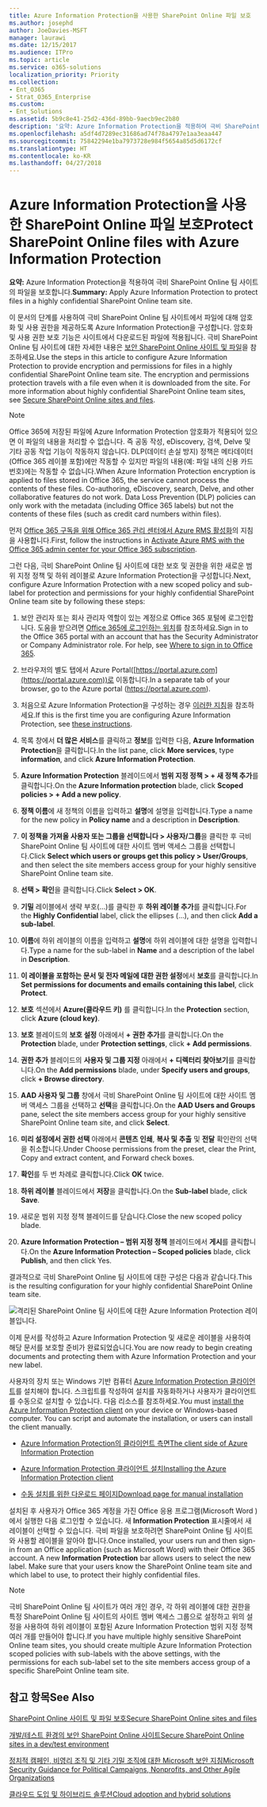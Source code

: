 ```yaml
---
title: Azure Information Protection을 사용한 SharePoint Online 파일 보호
ms.author: josephd
author: JoeDavies-MSFT
manager: laurawi
ms.date: 12/15/2017
ms.audience: ITPro
ms.topic: article
ms.service: o365-solutions
localization_priority: Priority
ms.collection:
- Ent_O365
- Strat_O365_Enterprise
ms.custom:
- Ent_Solutions
ms.assetid: 5b9c8e41-25d2-436d-89bb-9aecb9ec2b80
description: '요약: Azure Information Protection을 적용하여 극비 SharePoint Online 팀 사이트의 파일을 보호합니다.'
ms.openlocfilehash: a5df4d7289ec31686ad74f78a4797e1aa3eaa447
ms.sourcegitcommit: 75842294e1ba7973728e984f5654a85d5d6172cf
ms.translationtype: HT
ms.contentlocale: ko-KR
ms.lasthandoff: 04/27/2018
---
```

# <a name="protect-sharepoint-online-files-with-azure-information-protection"></a><span data-ttu-id="5041c-103">Azure Information Protection을 사용한 SharePoint Online 파일 보호</span><span class="sxs-lookup"><span data-stu-id="5041c-103">Protect SharePoint Online files with Azure Information Protection</span></span>

 <span data-ttu-id="5041c-104">**요약:** Azure Information Protection을 적용하여 극비 SharePoint Online 팀 사이트의 파일을 보호합니다.</span><span class="sxs-lookup"><span data-stu-id="5041c-104">**Summary:** Apply Azure Information Protection to protect files in a highly confidential SharePoint Online team site.</span></span>
  
<span data-ttu-id="5041c-p101">이 문서의 단계를 사용하여 극비 SharePoint Online 팀 사이트에서 파일에 대해 암호화 및 사용 권한을 제공하도록 Azure Information Protection을 구성합니다. 암호화 및 사용 권한 보호 기능은 사이트에서 다운로드된 파일에 적용됩니다. 극비 SharePoint Online 팀 사이트에 대한 자세한 내용은 [보안 SharePoint Online 사이트 및 파일](secure-sharepoint-online-sites-and-files.md)을 참조하세요.</span><span class="sxs-lookup"><span data-stu-id="5041c-p101">Use the steps in this article to configure Azure Information Protection to provide encryption and permissions for files in a highly confidential SharePoint Online team site. The encryption and permissions protection travels with a file even when it is downloaded from the site. For more information about highly confidential SharePoint Online team sites, see [Secure SharePoint Online sites and files](secure-sharepoint-online-sites-and-files.md).</span></span>
  
> [!NOTE]
> <span data-ttu-id="5041c-p102">Office 365에 저장된 파일에 Azure Information Protection 암호화가 적용되어 있으면 이 파일의 내용을 처리할 수 없습니다. 즉 공동 작성, eDiscovery, 검색, Delve 및 기타 공동 작업 기능이 작동하지 않습니다. DLP(데이터 손실 방지) 정책은 메타데이터(Office 365 레이블 포함)에만 작동할 수 있지만 파일의 내용(예: 파일 내의 신용 카드 번호)에는 작동할 수 없습니다.</span><span class="sxs-lookup"><span data-stu-id="5041c-p102">When Azure Information Protection encryption is applied to files stored in Office 365, the service cannot process the contents of these files. Co-authoring, eDiscovery, search, Delve, and other collaborative features do not work. Data Loss Prevention (DLP) policies can only work with the metadata (including Office 365 labels) but not the contents of these files (such as credit card numbers within files).</span></span> 
  
<span data-ttu-id="5041c-111">먼저 [Office 365 구독을 위해 Office 365 관리 센터에서 Azure RMS 활성화](https://docs.microsoft.com/information-protection/deploy-use/activate-office365)의 지침을 사용합니다.</span><span class="sxs-lookup"><span data-stu-id="5041c-111">First, follow the instructions in [Activate Azure RMS with the Office 365 admin center for your Office 365 subscription](https://docs.microsoft.com/information-protection/deploy-use/activate-office365).</span></span>
  
<span data-ttu-id="5041c-112">그런 다음, 극비 SharePoint Online 팀 사이트에 대한 보호 및 권한을 위한 새로운 범위 지정 정책 및 하위 레이블로 Azure Information Protection을 구성합니다.</span><span class="sxs-lookup"><span data-stu-id="5041c-112">Next, configure Azure Information Protection with a new scoped policy and sub-label for protection and permissions for your highly confidential SharePoint Online team site by following these steps:</span></span>
  
1. <span data-ttu-id="5041c-p103">보안 관리자 또는 회사 관리자 역할이 있는 계정으로 Office 365 포털에 로그인합니다. 도움을 받으려면 [Office 365에 로그인하는 위치](https://support.office.com/Article/Where-to-sign-in-to-Office-365-e9eb7d51-5430-4929-91ab-6157c5a050b4)를 참조하세요.</span><span class="sxs-lookup"><span data-stu-id="5041c-p103">Sign in to the Office 365 portal with an account that has the Security Administrator or Company Administrator role. For help, see [Where to sign in to Office 365](https://support.office.com/Article/Where-to-sign-in-to-Office-365-e9eb7d51-5430-4929-91ab-6157c5a050b4).</span></span>
    
2. <span data-ttu-id="5041c-115">브라우저의 별도 탭에서 Azure Portal([https://portal.azure.com](https://portal.azure.com))로 이동합니다.</span><span class="sxs-lookup"><span data-stu-id="5041c-115">In a separate tab of your browser, go to the Azure portal (https://portal.azure.com).</span></span>
    
3. <span data-ttu-id="5041c-116">처음으로 Azure Information Protection을 구성하는 경우 [이러한 지침](https://docs.microsoft.com/information-protection/deploy-use/configure-policy#to-access-the-azure-information-protection-blade-for-the-first-time)을 참조하세요.</span><span class="sxs-lookup"><span data-stu-id="5041c-116">If this is the first time you are configuring Azure Information Protection, see [these instructions](https://docs.microsoft.com/information-protection/deploy-use/configure-policy#to-access-the-azure-information-protection-blade-for-the-first-time).</span></span>
    
4. <span data-ttu-id="5041c-117">목록 창에서 **더 많은 서비스**를 클릭하고 **정보**를 입력한 다음, **Azure Information Protection**을 클릭합니다.</span><span class="sxs-lookup"><span data-stu-id="5041c-117">In the list pane, click **More services**, type **information**, and click **Azure Information Protection**.</span></span>
    
5. <span data-ttu-id="5041c-118">**Azure Information Protection** 블레이드에서 **범위 지정 정책 > + 새 정책 추가**를 클릭합니다.</span><span class="sxs-lookup"><span data-stu-id="5041c-118">On the **Azure Information protection** blade, click **Scoped policies > + Add a new policy**.</span></span>
    
6. <span data-ttu-id="5041c-119">**정책 이름**에 새 정책의 이름을 입력하고 **설명**에 설명을 입력합니다.</span><span class="sxs-lookup"><span data-stu-id="5041c-119">Type a name for the new policy in **Policy name** and a description in **Description**.</span></span>
    
7. <span data-ttu-id="5041c-120">**이 정책을 가져올 사용자 또는 그룹을 선택합니다 > 사용자/그룹**을 클릭한 후 극비 SharePoint Online 팀 사이트에 대한 사이트 멤버 액세스 그룹을 선택합니다.</span><span class="sxs-lookup"><span data-stu-id="5041c-120">Click **Select which users or groups get this policy > User/Groups**, and then select the site members access group for your highly sensitive SharePoint Online team site.</span></span> 
    
8. <span data-ttu-id="5041c-121">**선택 > 확인**을 클릭합니다.</span><span class="sxs-lookup"><span data-stu-id="5041c-121">Click **Select > OK**.</span></span>
    
9. <span data-ttu-id="5041c-122">**기밀** 레이블에서 생략 부호(…)를 클릭한 후 **하위 레이블 추가**를 클릭합니다.</span><span class="sxs-lookup"><span data-stu-id="5041c-122">For the **Highly Confidential** label, click the ellipses (…), and then click **Add a sub-label**.</span></span>
    
10. <span data-ttu-id="5041c-123">**이름**에 하위 레이블의 이름을 입력하고 **설명**에 하위 레이블에 대한 설명을 입력합니다.</span><span class="sxs-lookup"><span data-stu-id="5041c-123">Type a name for the sub-label in **Name** and a description of the label in **Description**.</span></span>
    
11. <span data-ttu-id="5041c-124">**이 레이블을 포함하는 문서 및 전자 메일에 대한 권한 설정**에서 **보호**를 클릭합니다.</span><span class="sxs-lookup"><span data-stu-id="5041c-124">In **Set permissions for documents and emails containing this label**, click **Protect**.</span></span>
    
12. <span data-ttu-id="5041c-125">**보호** 섹션에서 **Azure(클라우드 키)** 를 클릭합니다.</span><span class="sxs-lookup"><span data-stu-id="5041c-125">In the **Protection** section, click **Azure (cloud key)**.</span></span>
    
13. <span data-ttu-id="5041c-126">**보호** 블레이드의 **보호 설정** 아래에서 **+ 권한 추가**를 클릭합니다.</span><span class="sxs-lookup"><span data-stu-id="5041c-126">On the **Protection** blade, under **Protection settings**, click **+ Add permissions**.</span></span>
    
14. <span data-ttu-id="5041c-127">**권한 추가** 블레이드의 **사용자 및 그룹 지정** 아래에서 **+ 디렉터리 찾아보기**를 클릭합니다.</span><span class="sxs-lookup"><span data-stu-id="5041c-127">On the **Add permissions** blade, under **Specify users and groups**, click **+ Browse directory**.</span></span>
    
15. <span data-ttu-id="5041c-128">**AAD 사용자 및 그룹** 창에서 극비 SharePoint Online 팀 사이트에 대한 사이트 멤버 액세스 그룹을 선택하고 **선택**을 클릭합니다.</span><span class="sxs-lookup"><span data-stu-id="5041c-128">On the **AAD Users and Groups** pane, select the site members access group for your highly sensitive SharePoint Online team site, and click **Select**.</span></span>
    
16. <span data-ttu-id="5041c-129">**미리 설정에서 권한 선택** 아래에서 **콘텐츠 인쇄**, **복사 및 추출** 및 **전달** 확인란의 선택을 취소합니다.</span><span class="sxs-lookup"><span data-stu-id="5041c-129">Under Choose permissions from the preset, clear the Print, Copy and extract content, and Forward check boxes.</span></span>
    
17. <span data-ttu-id="5041c-130">**확인**를 두 번 차례로 클릭합니다.</span><span class="sxs-lookup"><span data-stu-id="5041c-130">Click **OK** twice.</span></span>
    
18. <span data-ttu-id="5041c-131">**하위 레이블** 블레이드에서 **저장**을 클릭합니다.</span><span class="sxs-lookup"><span data-stu-id="5041c-131">On the **Sub-label** blade, click **Save**.</span></span>
    
19. <span data-ttu-id="5041c-132">새로운 범위 지정 정책 블레이드를 닫습니다.</span><span class="sxs-lookup"><span data-stu-id="5041c-132">Close the new scoped policy blade.</span></span>
    
20. <span data-ttu-id="5041c-133">**Azure Information Protection – 범위 지정 정책** 블레이드에서 **게시**를 클릭합니다.</span><span class="sxs-lookup"><span data-stu-id="5041c-133">On the **Azure Information Protection – Scoped policies** blade, click **Publish**, and then click Yes.</span></span>
    
<span data-ttu-id="5041c-134">결과적으로 극비 SharePoint Online 팀 사이트에 대한 구성은 다음과 같습니다.</span><span class="sxs-lookup"><span data-stu-id="5041c-134">This is the resulting configuration for your highly confidential SharePoint Online team site.</span></span>
  
![격리된 SharePoint Online 팀 사이트에 대한 Azure Information Protection 레이블입니다.](images/8cc92aa4-e7bc-4c2f-a4a4-3b034b21aebf.png)
  
<span data-ttu-id="5041c-136">이제 문서를 작성하고 Azure Information Protection 및 새로운 레이블을 사용하여 해당 문서를 보호할 준비가 완료되었습니다.</span><span class="sxs-lookup"><span data-stu-id="5041c-136">You are now ready to begin creating documents and protecting them with Azure Information Protection and your new label.</span></span>
  
<span data-ttu-id="5041c-p104">사용자의 장치 또는 Windows 기반 컴퓨터 [Azure Information Protection 클라이언트](https://docs.microsoft.com/information-protection/rms-client/install-client-app)를 설치해야 합니다. 스크립트를 작성하여 설치를 자동화하거나 사용자가 클라이언트를 수동으로 설치할 수 있습니다. 다음 리소스를 참조하세요.</span><span class="sxs-lookup"><span data-stu-id="5041c-p104">You must [install the Azure Information Protection client](https://docs.microsoft.com/information-protection/rms-client/install-client-app) on your device or Windows-based computer. You can script and automate the installation, or users can install the client manually.</span></span>
  
- [<span data-ttu-id="5041c-140">Azure Information Protection의 클라이언트 측면</span><span class="sxs-lookup"><span data-stu-id="5041c-140">The client side of Azure Information Protection</span></span>](https://docs.microsoft.com/information-protection/rms-client/use-client)
    
- [<span data-ttu-id="5041c-141">Azure Information Protection 클라이언트 설치</span><span class="sxs-lookup"><span data-stu-id="5041c-141">Installing the Azure Information Protection client</span></span>](https://docs.microsoft.com/information-protection/rms-client/client-admin-guide)
    
- [<span data-ttu-id="5041c-142">수동 설치를 위한 다운로드 페이지</span><span class="sxs-lookup"><span data-stu-id="5041c-142">Download page for manual installation</span></span>](https://www.microsoft.com/download/details.aspx?id=53018)
    
<span data-ttu-id="5041c-p105">설치된 후 사용자가 Office 365 계정을 가진 Office 응용 프로그램(Microsoft Word )에서 실행한 다음 로그인할 수 있습니다. 새 **Information Protection** 표시줄에서 새 레이블이 선택할 수 있습니다. 극비 파일을 보호하려면 SharePoint Online 팀 사이트와 사용할 레이블을 알아야 합니다.</span><span class="sxs-lookup"><span data-stu-id="5041c-p105">Once installed, your users run and then sign-in from an Office application (such as Microsoft Word) with their Office 365 account. A new **Information Protection** bar allows users to select the new label. Make sure that your users know the SharePoint Online team site and which label to use, to protect their highly confidential files.</span></span>
  
> [!NOTE]
> <span data-ttu-id="5041c-146">극비 SharePoint Online 팀 사이트가 여러 개인 경우, 각 하위 레이블에 대한 권한을 특정 SharePoint Online 팀 사이트의 사이트 멤버 액세스 그룹으로 설정하고 위의 설정을 사용하여 하위 레이블이 포함된 Azure Information Protection 범위 지정 정책 여러 개를 만들어야 합니다.</span><span class="sxs-lookup"><span data-stu-id="5041c-146">If you have multiple highly sensitive SharePoint Online team sites, you should create multiple Azure Information Protection scoped policies with sub-labels with the above settings, with the permissions for each sub-label set to the site members access group of a specific SharePoint Online team site.</span></span> 
  
## <a name="see-also"></a><span data-ttu-id="5041c-147">참고 항목</span><span class="sxs-lookup"><span data-stu-id="5041c-147">See Also</span></span>

[<span data-ttu-id="5041c-148">SharePoint Online 사이트 및 파일 보호</span><span class="sxs-lookup"><span data-stu-id="5041c-148">Secure SharePoint Online sites and files</span></span>](secure-sharepoint-online-sites-and-files.md)
  
[<span data-ttu-id="5041c-149">개발/테스트 환경의 보안 SharePoint Online 사이트</span><span class="sxs-lookup"><span data-stu-id="5041c-149">Secure SharePoint Online sites in a dev/test environment</span></span>](secure-sharepoint-online-sites-in-a-dev-test-environment.md)
  
[<span data-ttu-id="5041c-150">정치적 캠페인, 비영리 조직 및 기타 기밀 조직에 대한 Microsoft 보안 지침</span><span class="sxs-lookup"><span data-stu-id="5041c-150">Microsoft Security Guidance for Political Campaigns, Nonprofits, and Other Agile Organizations</span></span>](microsoft-security-guidance-for-political-campaigns-nonprofits-and-other-agile-o.md)
  
[<span data-ttu-id="5041c-151">클라우드 도입 및 하이브리드 솔루션</span><span class="sxs-lookup"><span data-stu-id="5041c-151">Cloud adoption and hybrid solutions</span></span>](cloud-adoption-and-hybrid-solutions.md)




